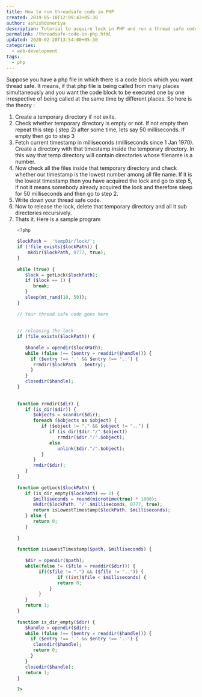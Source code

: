 ```yaml
---
title: How to run threadsafe code in PHP
created: 2019-05-10T12:09:43+05:30
author: ashishdoneriya
description: Tutorial to acquire lock in PHP and run a thread safe code so that only one thread could execute a portion of code at a time.
permalink: /threadsafe-code-in-php.html
updated: 2020-02-28T13:54:00+05:30
categories:
  - web-development
tags:
  - php
---
```

Suppose you have a php file in which there is a code block which you want thread safe. It means, if that php file is being called from many places simultaneously and you want the code block to be executed one by one irrespective of being called at the same time by different places. So here is the theory :

1. Create a temporary directory if not exits.
2. Check whether temporary directory is empty or not. If not empty then repeat this step ( step 2) after some time, lets say 50 milliseconds. If empty then go to step 3
3. Fetch current timestamp in milliseconds (milliseconds since 1 Jan 1970). Create a directory with that timestamp inside the temporary directory. In this way that temp directory will contain directories whose filename is a number.
4. Now check all the files inside that temporary directory and check whether our timestamp is the lowest number among all file name. If it is the lowest timestamp then you have acquired the lock and go to step 5, if not it means somebody already acquired the lock and therefore sleep for 50 milliseconds and then go to step 2.
5. Write down your thread safe code.
6. Now to release the lock, delete that temporary directory and all it sub directories recursively.
7. Thats it. Here is a sample program 

```php
    <?php
    
    $lockPath =  'tempDir/lock/';
    if (!file_exists($lockPath)) {
        mkdir($lockPath, 0777, true);
    }
    
    while (true) {
       $lock = getLock($lockPath);
       if ($lock == 1) {
          break;
       }
       sleep(mt_rand(10, 50));
    }
    
    // Your thread safe code goes here
    
    
    // releasing the lock
    if (file_exists($lockPath)) {
    
       $handle = opendir($lockPath);
       while (false !== ($entry = readdir($handle))) {
         if ($entry !== '.' && $entry !== '..') {
          rrmdir($lockPath . $entry);
         }
       }
       closedir($handle);
    }
    
    
    function rrmdir($dir) {
       if (is_dir($dir)) {
          $objects = scandir($dir);
          foreach ($objects as $object) {
             if ($object != "." && $object != "..") {
                if (is_dir($dir."/".$object))
                   rrmdir($dir."/".$object);
                else
                   unlink($dir."/".$object);
             }
          }
          rmdir($dir);
       }
    }
    
    function getLock($lockPath) {
       if (is_dir_empty($lockPath) == 1) {
          $milliseconds = round(microtime(true) * 1000);
          mkdir($lockPath. '/'.$milliseconds, 0777, true);
          return isLowestTimestamp($lockPath, $milliseconds);
       } else {
          return 0;
       }
    
    }
    
    function isLowestTimestamp($path, $milliseconds) {
    
       $dir = opendir($path);
       while(false != ($file = readdir($dir))) {
            if(($file != ".") && ($file != "..")) {
                   if ((int)$file < $milliseconds) {
                   return 0;
                }
            }
       }
       return 1;
    }
    
    function is_dir_empty($dir) {
       $handle = opendir($dir);
       while (false !== ($entry = readdir($handle))) {
         if ($entry !== '.' && $entry !== '..') {
          closedir($handle);
          return 0;
         }
       }
       closedir($handle);
       return 1;
    }
    
    ?>
```

